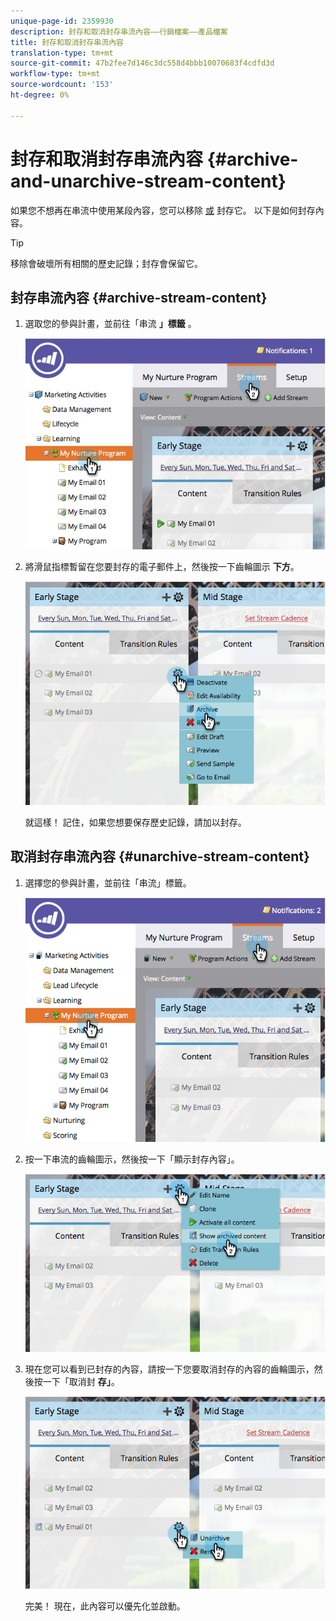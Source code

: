 ```yaml
---
unique-page-id: 2359930
description: 封存和取消封存串流內容——行銷檔案——產品檔案
title: 封存和取消封存串流內容
translation-type: tm+mt
source-git-commit: 47b2fee7d146c3dc558d4bbb10070683f4cdfd3d
workflow-type: tm+mt
source-wordcount: '153'
ht-degree: 0%

---
```



# 封存和取消封存串流內容 {#archive-and-unarchive-stream-content}

如果您不想再在串流中使用某段內容，您可以移除 [或](remove-stream-content.md) 封存它。 以下是如何封存內容。

>[!TIP]
>
>移除會破壞所有相關的歷史記錄；封存會保留它。

## 封存串流內容 {#archive-stream-content}

1. 選取您的參與計畫，並前往「串流 **」標籤** 。

   ![](assets/cloneasteam-4.jpg)

1. 將滑鼠指標暫留在您要封存的電子郵件上，然後按一下齒輪圖示 **下方**。

   ![](assets/image2014-9-15-17-3a42-3a7.png)

   就這樣！ 記住，如果您想要保存歷史記錄，請加以封存。

## 取消封存串流內容 {#unarchive-stream-content}

1. 選擇您的參與計畫，並前往「串流」標籤。

   ![](assets/image2014-9-15-17-3a42-3a11.png)

1. 按一下串流的齒輪圖示，然後按一下「顯示封存內容」。

   ![](assets/image2014-9-15-17-3a42-3a15.png)

1. 現在您可以看到已封存的內容，請按一下您要取消封存的內容的齒輪圖示，然後按一下「取消封 **存」**。

   ![](assets/image2014-9-15-17-3a42-3a24.png)

   完美！ 現在，此內容可以優先化並啟動。

